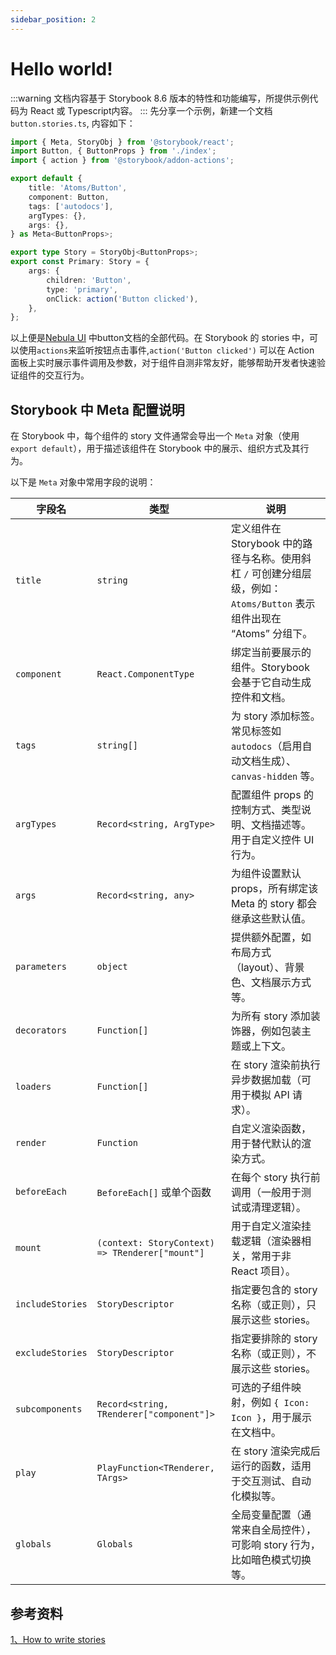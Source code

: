 ```yaml
---
sidebar_position: 2
---
```


# Hello world!
:::warning
文档内容基于 Storybook 8.6 版本的特性和功能编写，所提供示例代码为 React 或 Typescript内容。
:::
先分享一个示例，新建一个文档`button.stories.ts`, 内容如下：
``` typescript
import { Meta, StoryObj } from '@storybook/react';
import Button, { ButtonProps } from './index';
import { action } from '@storybook/addon-actions';

export default {
    title: 'Atoms/Button',   
    component: Button,       
    tags: ['autodocs'],      
    argTypes: {},           
    args: {},               
} as Meta<ButtonProps>;

export type Story = StoryObj<ButtonProps>;
export const Primary: Story = {
    args: {
        children: 'Button',    
        type: 'primary',
        onClick: action('Button clicked'), 
    },
};

```
以上便是[Nebula UI](https://ui.aser1989.cn/) 中button文档的全部代码。在 Storybook 的 stories 中，可以使用`actions`来监听按钮点击事件,`action('Button clicked')` 可以在 Action 面板上实时展示事件调用及参数，对于组件自测非常友好，能够帮助开发者快速验证组件的交互行为。

## Storybook 中 Meta 配置说明

在 Storybook 中，每个组件的 story 文件通常会导出一个 `Meta` 对象（使用 `export default`），用于描述该组件在 Storybook 中的展示、组织方式及其行为。

以下是 `Meta` 对象中常用字段的说明：

| 字段名       | 类型                                              | 说明 |
|--------------|-------------------------------------------------|------|
| `title`      | `string`                                        | 定义组件在 Storybook 中的路径与名称。使用斜杠 `/` 可创建分组层级，例如：`Atoms/Button` 表示组件出现在 “Atoms” 分组下。 |
| `component`  | `React.ComponentType`                           | 绑定当前要展示的组件。Storybook 会基于它自动生成控件和文档。 |
| `tags`       | `string[]`                                      | 为 story 添加标签。常见标签如 `autodocs`（启用自动文档生成）、`canvas-hidden` 等。 |
| `argTypes`   | `Record<string, ArgType>`                       | 配置组件 props 的控制方式、类型说明、文档描述等。用于自定义控件 UI 行为。 |
| `args`       | `Record<string, any>`                           | 为组件设置默认 props，所有绑定该 Meta 的 story 都会继承这些默认值。 |
| `parameters` | `object`                                        | 提供额外配置，如布局方式（layout）、背景色、文档展示方式等。 |
| `decorators` | `Function[]`                                    | 为所有 story 添加装饰器，例如包装主题或上下文。 |
| `loaders`    | `Function[]`                                    | 在 story 渲染前执行异步数据加载（可用于模拟 API 请求）。 |
| `render`     | `Function`                                      | 自定义渲染函数，用于替代默认的渲染方式。 |
| `beforeEach` | `BeforeEach[]` 或单个函数                            | 在每个 story 执行前调用（一般用于测试或清理逻辑）。 |
| `mount`      | `(context: StoryContext) => TRenderer["mount"]` | 用于自定义渲染挂载逻辑（渲染器相关，常用于非 React 项目）。 |
| `includeStories` | `StoryDescriptor`                               | 指定要包含的 story 名称（或正则），只展示这些 stories。 |
| `excludeStories` | `StoryDescriptor`                               | 指定要排除的 story 名称（或正则），不展示这些 stories。 |
| `subcomponents`  | `Record<string, TRenderer["component"]>`        | 可选的子组件映射，例如 `{ Icon: Icon }`，用于展示在文档中。 |
| `play`           | `PlayFunction<TRenderer, TArgs>`                | 在 story 渲染完成后运行的函数，适用于交互测试、自动化模拟等。 |
| `globals`        | `Globals`                                       | 全局变量配置（通常来自全局控件），可影响 story 行为，比如暗色模式切换等。 |


## 参考资料
[1、How to write stories](https://storybook.js.org/docs/writing-stories)
